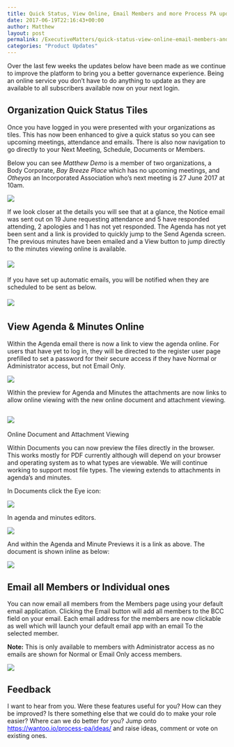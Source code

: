 ```yaml
---
title: Quick Status, View Online, Email Members and more Process PA updates
date: 2017-06-19T22:16:43+00:00
author: Matthew
layout: post
permalink: /ExecutiveMatters/quick-status-view-online-email-members-and-more-process-pa-updates/
categories: "Product Updates"
---
```

Over the last few weeks the updates below have been made as we continue to improve the platform to bring you a better governance experience. Being an online service you don&#8217;t have to do anything to update as they are available to all subscribers available now on your next login.

## Organization Quick Status Tiles<span style="color: #1e4e79; font-size: 16pt;"><br /> </span>

Once you have logged in you were presented with your organizations as tiles. This has now been enhanced to give a quick status so you can see upcoming meetings, attendance and emails. There is also now navigation to go directly to your Next Meeting, Schedule, Documents or Members.

Below you can see _Matthew Demo_ is a member of two organizations, a Body Corporate, _Bay Breeze Place_ which has no upcoming meetings, and _Otheyos_ an Incorporated Association who&#8217;s next meeting is 27 June 2017 at 10am.

![](http://processpa.com/wp-content/uploads/2017/06/061917_1226_QuickStatus1.png)

If we look closer at the details you will see that at a glance, the Notice email was sent out on 19 June requesting attendance and 5 have responded attending, 2 apologies and 1 has not yet responded. The Agenda has not yet been sent and a link is provided to quickly jump to the Send Agenda screen. The previous minutes have been emailed and a View button to jump directly to the minutes viewing online is available.

![](http://processpa.com/wp-content/uploads/2017/06/061917_1226_QuickStatus2.png)<span style="color: #1e4e79; font-size: 16pt;"><strong><br /> </strong></span>

If you have set up automatic emails, you will be notified when they are scheduled to be sent as below.

![](http://processpa.com/wp-content/uploads/2017/06/061917_1226_QuickStatus3.png)<span style="color: #1e4e79; font-size: 16pt;"><strong><br /> </strong></span>

## View Agenda & Minutes Online<span style="color: #1e4e79; font-size: 16pt;"><strong><br /> </strong></span>

Within the Agenda email there is now a link to view the agenda online. For users that have yet to log in, they will be directed to the register user page prefilled to set a password for their secure access if they have Normal or Administrator access, but not Email Only.

![](http://processpa.com/wp-content/uploads/2017/06/061917_1226_QuickStatus4.png)

Within the preview for Agenda and Minutes the attachments are now links to allow online viewing with the new online document and attachment viewing.

## ![](http://processpa.com/wp-content/uploads/2017/06/061917_1226_QuickStatus5.png)
  
Online Document and Attachment Viewing

Within Documents you can now preview the files directly in the browser. This works mostly for PDF currently although will depend on your browser and operating system as to what types are viewable. We will continue working to support most file types. The viewing extends to attachments in agenda&#8217;s and minutes.

In Documents click the Eye icon:

![](http://processpa.com/wp-content/uploads/2017/06/061917_1226_QuickStatus6.png)

In agenda and minutes editors.

![](http://processpa.com/wp-content/uploads/2017/06/061917_1226_QuickStatus7.png)

And within the Agenda and Minute Previews it is a link as above. The document is shown inline as below:

![](http://processpa.com/wp-content/uploads/2017/06/061917_1226_QuickStatus8.png)

## Email all Members or Individual ones<span style="color: #1e4e79; font-size: 16pt;"><strong><br /> </strong></span>

You can now email all members from the Members page using your default email application. Clicking the Email button will add all members to the BCC field on your email. Each email address for the members are now clickable as well which will launch your default email app with an email To the selected member.

**Note:** This is only available to members with Administrator access as no emails are shown for Normal or Email Only access members.

![](http://processpa.com/wp-content/uploads/2017/06/061917_1226_QuickStatus9.png)

## Feedback<span style="color: #323e4f; font-family: Calibri Light; font-size: 15pt;"><br /> </span>

I want to hear from you. Were these features useful for you? How can they be improved? Is there something else that we could do to make your role easier? Where can we do better for you? Jump onto [<span style="color: blue; text-decoration: underline;">https://wantoo.io/process-pa/ideas/</span>](https://wantoo.io/process-pa/ideas/) and raise ideas, comment or vote on existing ones.
